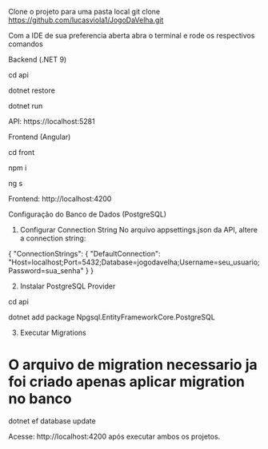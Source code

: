Clone o projeto para uma pasta local
git clone https://github.com/lucasviola1/JogoDaVelha.git

Com a IDE de sua preferencia aberta abra o terminal e rode os respectivos comandos

Backend (.NET 9)

cd api

dotnet restore

dotnet run

API: https://localhost:5281

Frontend (Angular)

cd front

npm i

ng s

Frontend: http://localhost:4200

Configuração do Banco de Dados (PostgreSQL)

1. Configurar Connection String
No arquivo appsettings.json da API, altere a connection string:

{
  "ConnectionStrings": {
    "DefaultConnection": "Host=localhost;Port=5432;Database=jogodavelha;Username=seu_usuario;Password=sua_senha"
  }
}

2. Instalar PostgreSQL Provider

cd api

dotnet add package Npgsql.EntityFrameworkCore.PostgreSQL

3. Executar Migrations

# O arquivo de migration necessario ja foi criado apenas aplicar migration no banco
dotnet ef database update

Acesse: http://localhost:4200 após executar ambos os projetos.
